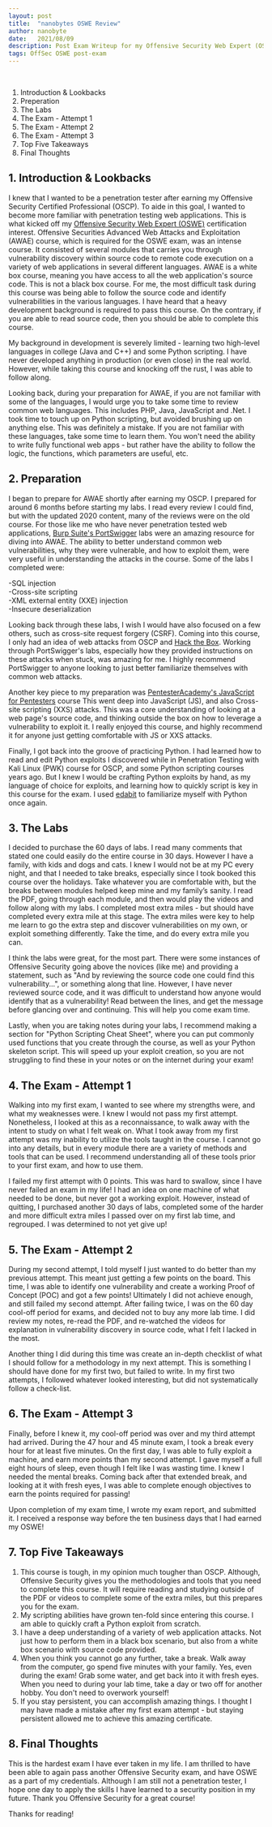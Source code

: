 ```yaml
---
layout: post
title:  "nanobytes OSWE Review"
author: nanobyte
date:   2021/08/09
description: Post Exam Writeup for my Offensive Security Web Expert (OSWE)
tags: OffSec OSWE post-exam
---
```


</br><div data-iframe-width="150" data-iframe-height="270" data-share-badge-id="5b89204b-da53-4f03-a6b9-b1e3f885c028" data-share-badge-host="https://www.credly.com"></div><script type="text/javascript" async src="//cdn.credly.com/assets/utilities/embed.js"></script>

1. Introduction & Lookbacks
2. Preperation
3. The Labs
4. The Exam - Attempt 1
5. The Exam - Attempt 2
6. The Exam - Attempt 3
7. Top Five Takeaways
8. Final Thoughts

<h2>1. Introduction & Lookbacks</h2>

I knew that I wanted to be a penetration tester after earning my Offensive Security Certified Professional (OSCP). To aide in this goal, I wanted to become more familiar with penetration testing web applications. This is what kicked off my <a href="https://www.offensive-security.com/awae-oswe/" target="_blank">Offensive Security Web Expert (OSWE)</a> certification interest. Offensive Securities Advanced Web Attacks and Exploitation (AWAE) course, which is required for the OSWE exam, was an intense course. It consisted of several modules that carries you through vulnerability discovery within source code to remote code execution on a variety of web applications in several different languages. AWAE is a white box course, meaning you have access to all the web application's source code. This is not a black box course. For me, the most difficult task during this course was being able to follow the source code and identify vulnerabilities in the various languages. I have heard that a heavy development background is required to pass this course. On the contrary, if you are able to read source code, then you should be able to complete this course.

My background in development is severely limited - learning two high-level languages in college (Java and C++) and some Python scripting. I have never developed anything in production (or even close) in the real world. However, while taking this course and knocking off the rust, I was able to follow along.

Looking back, during your preparation for AWAE, if you are not familiar with some of the languages, I would urge you to take some time to review common web languages. This includes PHP, Java, JavaScript and .Net. I took time to touch up on Python scripting, but avoided brushing up on anything else. This was definitely a mistake. If you are not familiar with these languages, take some time to learn them. You won't need the ability to write fully functional web apps - but rather have the ability to follow the logic, the functions, which parameters are useful, etc.

<h2>2. Preparation</h2>

I began to prepare for AWAE shortly after earning my OSCP. I prepared for around 6 months before starting my labs. I read every review I could find, but with the updated 2020 content, many of the reviews were on the old course. For those like me who have never penetration tested web applications, <a href="https://portswigger.net/web-security" target="_blank">Burp Suite's PortSwigger</a> labs were an amazing resource for diving into AWAE. The ability to better understand common web vulnerabilities, why they were vulnerable, and how to exploit them, were very useful in understanding the attacks in the course. Some of the labs I completed were:

-SQL injection<br>
-Cross-site scripting<br>
-XML external entity (XXE) injection<br>
-Insecure deserialization<br>

Looking back through these labs, I wish I would have also focused on a few others, such as cross-site request forgery (CSRF). Coming into this course, I only had an idea of web attacks from OSCP and <a href="https://www.hackthebox.eu/" target="_blank">Hack the Box</a>. Working through PortSwigger's labs, especially how they provided instructions on these attacks when stuck, was amazing for me. I highly recommend PortSwigger to anyone looking to just better familiarize themselves with common web attacks.

Another key piece to my preparation was <a href="https://www.pentesteracademy.com/course?id=11" target="_blank">PentesterAcademy's JavaScript for Pentesters</a> course This went deep into JavaScript (JS), and also Cross-site scripting (XXS) attacks. This was a core understanding of looking at a web page's source code, and thinking outside the box on how to leverage a vulnerability to exploit it. I really enjoyed this course, and highly recommend it for anyone just getting comfortable with JS or XXS attacks.

Finally, I got back into the groove of practicing Python. I had learned how to read and edit Python exploits I discovered while in Penetration Testing with Kali Linux (PWK) course for OSCP, and some Python scripting courses years ago. But I knew I would be crafting Python exploits by hand, as my language of choice for exploits, and learning how to quickly script is key in this course for the exam. I used <a href="https://edabit.com/" target="_blank">edabit</a> to familiarize myself with Python once again.

<h2>3. The Labs</h2>

I decided to purchase the 60 days of labs. I read many comments that stated one could easily do the entire course in 30 days. However I have a family, with kids and dogs and cats. I knew I would not be at my PC every night, and that I needed to take breaks, especially since I took booked this course over the holidays. Take whatever you are comfortable with, but the breaks between modules helped keep mine and my family’s sanity. I read the PDF, going through each module, and then would play the videos and follow along with my labs. I completed most extra miles - but should have completed every extra mile at this stage. The extra miles were key to help me learn to go the extra step and discover vulnerabilities on my own, or exploit something differently. Take the time, and do every extra mile you can.

I think the labs were great, for the most part. There were some instances of Offensive Security going above the novices (like me) and providing a statement, such as "And by reviewing the source code one could find this vulnerability...", or something along that line. However, I have never reviewed source code, and it was difficult to understand how anyone would identify that as a vulnerability! Read between the lines, and get the message before glancing over and continuing. This will help you come exam time.

Lastly, when you are taking notes during your labs, I recommend making a section for "Python Scripting Cheat Sheet", where you can put commonly used functions that you create through the course, as well as your Python skeleton script. This will speed up your exploit creation, so you are not struggling to find these in your notes or on the internet during your exam!

<h2>4. The Exam - Attempt 1</h2>

Walking into my first exam, I wanted to see where my strengths were, and what my weaknesses were. I knew I would not pass my first attempt. Nonetheless, I looked at this as a reconnaissance, to walk away with the intent to study on what I felt weak on. What I took away from my first attempt was my inability to utilize the tools taught in the course. I cannot go into any details, but in every module there are a variety of methods and tools that can be used. I recommend understanding all of these tools prior to your first exam, and how to use them.

I failed my first attempt with 0 points. This was hard to swallow, since I have never failed an exam in my life! I had an idea on one machine of what needed to be done, but never got a working exploit. However, instead of quitting, I purchased another 30 days of labs, completed some of the harder and more difficult extra miles I passed over on my first lab time, and regrouped. I was determined to not yet give up!

<h2>5. The Exam - Attempt 2</h2>

During my second attempt, I told myself I just wanted to do better than my previous attempt. This meant just getting a few points on the board. This time, I was able to identify one vulnerability and create a working Proof of Concept (POC) and got a few points! Ultimately I did not achieve enough, and still failed my second attempt. After failing twice, I was on the 60 day cool-off period for exams, and decided not to buy any more lab time. I did review my notes, re-read the PDF, and re-watched the videos for explanation in vulnerability discovery in source code, what I felt I lacked in the most.

Another thing I did during this time was create an in-depth checklist of what I should follow for a methodology in my next attempt. This is something I should have done for my first two, but failed to write. In my first two attempts, I followed whatever looked interesting, but did not systematically follow a check-list.

<h2>6. The Exam - Attempt 3</h2>

Finally, before I knew it, my cool-off period was over and my third attempt had arrived. During the 47 hour and 45 minute exam, I took a break every hour for at least five minutes. On the first day, I was able to fully exploit a machine, and earn more points than my second attempt. I gave myself a full eight hours of sleep, even though I felt like I was wasting time. I knew I needed the mental breaks. Coming back after that extended break, and looking at it with fresh eyes, I was able to complete enough objectives to earn the points required for passing!

Upon completion of my exam time, I wrote my exam report, and submitted it. I received a response way before the ten business days that I had earned my OSWE!

<h2>7. Top Five Takeaways</h2>

1. This course is tough, in my opinion much tougher than OSCP. Although, Offensive Security gives you the methodologies and tools that you need to complete this course. It will require reading and studying outside of the PDF or videos to complete some of the extra miles, but this prepares you for the exam.
2. My scripting abilities have grown ten-fold since entering this course. I am able to quickly craft a Python exploit from scratch.
3. I have a deep understanding of a variety of web application attacks. Not just how to perform them in a black box scenario, but also from a white box scenario with source code provided.
4. When you think you cannot go any further, take a break. Walk away from the computer, go spend five minutes with your family. Yes, even during the exam! Grab some water, and get back into it with fresh eyes. When you need to during your lab time, take a day or two off for another hobby. You don't need to overwork yourself!
5. If you stay persistent, you can accomplish amazing things. I thought I may have made a mistake after my first exam attempt - but staying persistent allowed me to achieve this amazing certificate.

<h2>8. Final Thoughts</h2>

This is the hardest exam I have ever taken in my life. I am thrilled to have been able to again pass another Offensive Security exam, and have OSWE as a part of my credentials. Although I am still not a penetration tester, I hope one day to apply the skills I have learned to a security position in my future. Thank you Offensive Security for a great course!

Thanks for reading!
